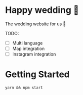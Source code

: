 # Happy wedding :tada:
The wedding website for us :couple:

TODO:
- [ ] Multi language
- [ ] Map integration
- [ ] Instagram integration

# Getting Started
```
yarn && npm start
```
